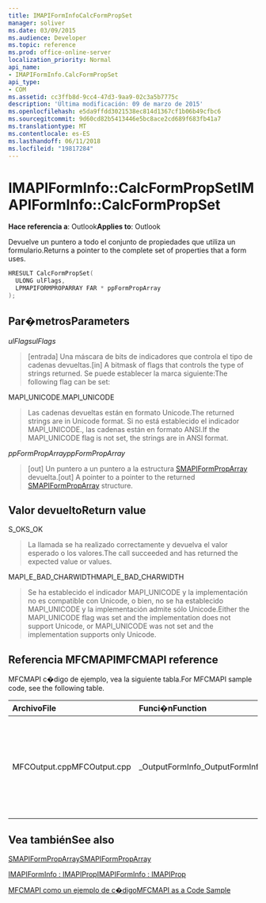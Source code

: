 ```yaml
---
title: IMAPIFormInfoCalcFormPropSet
manager: soliver
ms.date: 03/09/2015
ms.audience: Developer
ms.topic: reference
ms.prod: office-online-server
localization_priority: Normal
api_name:
- IMAPIFormInfo.CalcFormPropSet
api_type:
- COM
ms.assetid: cc3ffb8d-9cc4-47d3-9aa9-02c3a5b7775c
description: 'Última modificación: 09 de marzo de 2015'
ms.openlocfilehash: e5da9ffdd3021538ec814d1367cf1b06b49cfbc6
ms.sourcegitcommit: 9d60cd82b5413446e5bc8ace2cd689f683fb41a7
ms.translationtype: MT
ms.contentlocale: es-ES
ms.lasthandoff: 06/11/2018
ms.locfileid: "19817284"
---
```

# <a name="imapiforminfocalcformpropset"></a><span data-ttu-id="f27b1-103">IMAPIFormInfo::CalcFormPropSet</span><span class="sxs-lookup"><span data-stu-id="f27b1-103">IMAPIFormInfo::CalcFormPropSet</span></span>

  
  
<span data-ttu-id="f27b1-104">**Hace referencia a**: Outlook</span><span class="sxs-lookup"><span data-stu-id="f27b1-104">**Applies to**: Outlook</span></span> 
  
<span data-ttu-id="f27b1-105">Devuelve un puntero a todo el conjunto de propiedades que utiliza un formulario.</span><span class="sxs-lookup"><span data-stu-id="f27b1-105">Returns a pointer to the complete set of properties that a form uses.</span></span>
  
```cpp
HRESULT CalcFormPropSet(
  ULONG ulFlags,
  LPMAPIFORMPROPARRAY FAR * ppFormPropArray
);
```

## <a name="parameters"></a><span data-ttu-id="f27b1-106">Par�metros</span><span class="sxs-lookup"><span data-stu-id="f27b1-106">Parameters</span></span>

 <span data-ttu-id="f27b1-107">_ulFlags_</span><span class="sxs-lookup"><span data-stu-id="f27b1-107">_ulFlags_</span></span>
  
> <span data-ttu-id="f27b1-108">[entrada] Una máscara de bits de indicadores que controla el tipo de cadenas devueltas.</span><span class="sxs-lookup"><span data-stu-id="f27b1-108">[in] A bitmask of flags that controls the type of strings returned.</span></span> <span data-ttu-id="f27b1-109">Se puede establecer la marca siguiente:</span><span class="sxs-lookup"><span data-stu-id="f27b1-109">The following flag can be set:</span></span>
    
<span data-ttu-id="f27b1-110">MAPI_UNICODE.</span><span class="sxs-lookup"><span data-stu-id="f27b1-110">MAPI_UNICODE</span></span> 
  
> <span data-ttu-id="f27b1-111">Las cadenas devueltas están en formato Unicode.</span><span class="sxs-lookup"><span data-stu-id="f27b1-111">The returned strings are in Unicode format.</span></span> <span data-ttu-id="f27b1-112">Si no está establecido el indicador MAPI_UNICODE., las cadenas están en formato ANSI.</span><span class="sxs-lookup"><span data-stu-id="f27b1-112">If the MAPI_UNICODE flag is not set, the strings are in ANSI format.</span></span>
    
 <span data-ttu-id="f27b1-113">_ppFormPropArray_</span><span class="sxs-lookup"><span data-stu-id="f27b1-113">_ppFormPropArray_</span></span>
  
> <span data-ttu-id="f27b1-114">[out] Un puntero a un puntero a la estructura [SMAPIFormPropArray](smapiformproparray.md) devuelta.</span><span class="sxs-lookup"><span data-stu-id="f27b1-114">[out] A pointer to a pointer to the returned [SMAPIFormPropArray](smapiformproparray.md) structure.</span></span> 
    
## <a name="return-value"></a><span data-ttu-id="f27b1-115">Valor devuelto</span><span class="sxs-lookup"><span data-stu-id="f27b1-115">Return value</span></span>

<span data-ttu-id="f27b1-116">S_OK</span><span class="sxs-lookup"><span data-stu-id="f27b1-116">S_OK</span></span> 
  
> <span data-ttu-id="f27b1-117">La llamada se ha realizado correctamente y devuelva el valor esperado o los valores.</span><span class="sxs-lookup"><span data-stu-id="f27b1-117">The call succeeded and has returned the expected value or values.</span></span>
    
<span data-ttu-id="f27b1-118">MAPI_E_BAD_CHARWIDTH</span><span class="sxs-lookup"><span data-stu-id="f27b1-118">MAPI_E_BAD_CHARWIDTH</span></span> 
  
> <span data-ttu-id="f27b1-119">Se ha establecido el indicador MAPI_UNICODE y la implementación no es compatible con Unicode, o bien, no se ha establecido MAPI_UNICODE y la implementación admite sólo Unicode.</span><span class="sxs-lookup"><span data-stu-id="f27b1-119">Either the MAPI_UNICODE flag was set and the implementation does not support Unicode, or MAPI_UNICODE was not set and the implementation supports only Unicode.</span></span>
    
## <a name="mfcmapi-reference"></a><span data-ttu-id="f27b1-120">Referencia MFCMAPI</span><span class="sxs-lookup"><span data-stu-id="f27b1-120">MFCMAPI reference</span></span>

<span data-ttu-id="f27b1-121">MFCMAPI c�digo de ejemplo, vea la siguiente tabla.</span><span class="sxs-lookup"><span data-stu-id="f27b1-121">For MFCMAPI sample code, see the following table.</span></span>
  
|<span data-ttu-id="f27b1-122">**Archivo**</span><span class="sxs-lookup"><span data-stu-id="f27b1-122">**File**</span></span>|<span data-ttu-id="f27b1-123">**Funci�n**</span><span class="sxs-lookup"><span data-stu-id="f27b1-123">**Function**</span></span>|<span data-ttu-id="f27b1-124">**Comentario**</span><span class="sxs-lookup"><span data-stu-id="f27b1-124">**Comment**</span></span>|
|:-----|:-----|:-----|
|<span data-ttu-id="f27b1-125">MFCOutput.cpp</span><span class="sxs-lookup"><span data-stu-id="f27b1-125">MFCOutput.cpp</span></span>  <br/> |<span data-ttu-id="f27b1-126">_OutputFormInfo</span><span class="sxs-lookup"><span data-stu-id="f27b1-126">_OutputFormInfo</span></span>  <br/> |<span data-ttu-id="f27b1-127">MFCMAPI usa el método **IMAPIFormInfo::CalcFormPropSet** al escribir los resultados de la depuración de objetos de información del formulario.</span><span class="sxs-lookup"><span data-stu-id="f27b1-127">MFCMAPI uses the **IMAPIFormInfo::CalcFormPropSet** method when writing debug output for form information objects.</span></span>  <br/> |
   
## <a name="see-also"></a><span data-ttu-id="f27b1-128">Vea también</span><span class="sxs-lookup"><span data-stu-id="f27b1-128">See also</span></span>



[<span data-ttu-id="f27b1-129">SMAPIFormPropArray</span><span class="sxs-lookup"><span data-stu-id="f27b1-129">SMAPIFormPropArray</span></span>](smapiformproparray.md)
  
[<span data-ttu-id="f27b1-130">IMAPIFormInfo : IMAPIProp</span><span class="sxs-lookup"><span data-stu-id="f27b1-130">IMAPIFormInfo : IMAPIProp</span></span>](imapiforminfoimapiprop.md)


[<span data-ttu-id="f27b1-131">MFCMAPI como un ejemplo de c�digo</span><span class="sxs-lookup"><span data-stu-id="f27b1-131">MFCMAPI as a Code Sample</span></span>](mfcmapi-as-a-code-sample.md)


